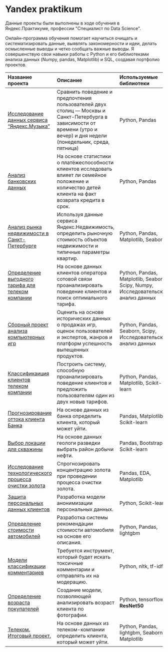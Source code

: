 # Yandex praktikum

Данные проекты были выполнены в ходе обучения в Яндекс.Практикуме, профессии "Специалист по Data Science".

Онлайн-программа обучения помогает научиться очищать и систематизировать данные, выявлять закономерности и идеи, делать осмысленные выводы и четко сообщать важные выводы. Я совершенствую свои навыки работы с Python и его библиотеками анализа данных (Numpy, pandas, Matplotlib) и SQL, создавая портфолио проектов.

| Название проекта | Описание | Используемые библиотеки|
|:-----|:----|:----------|
| [Исследование данных сервиса “Яндекс.Музыка”](https://github.com/ElenMarch/yandex-praktikum-projects/tree/main/music)| Сравнить поведение и предпочтения пользователей двух столиц — Москвы и Санкт-Петербурга в зависимости от времени (утро и вечер) и дня недели (понедельник, среда, пятница)| Python, Pandas |
| [Анализ банковских данных](https://github.com/ElenMarch/yandex-praktikum-projects/tree/main/bank_research) | На основе статистики о платёжеспособности клиентов исследовать влияет ли семейное положение и количество детей клиента на факт возврата кредита в срок. | Python, Pandas |
| [Анализ рынка недвижимости в Санкт-Петербурге](https://github.com/ElenMarch/yandex-praktikum-projects/tree/main/Spb_apartment) | Используя данные сервиса Яндекс.Недвижимость, определить рыночную стоимость объектов недвижимости и типичные параметры квартир. |Python, Pandas, Matplotlib, Seaborn|
| [Определение выгодного тарифа для телеком компании](https://github.com/ElenMarch/yandex-praktikum-projects/tree/main/users_tariff) | На основе данных клиентов оператора сотовой связи проанализировать поведение клиентов и поиск оптимального тарифа. | Python, Pandas, Matplotlib, Seaborn, Scipy, Numpy, Исследовательский анализ данных |
| [Сборный проект анализа компьютерных игр](https://github.com/ElenMarch/yandex-praktikum-projects/tree/main/games) | Оценить на основе исторических данных о продажах игр, оценок пользователей и экспертов, жанров и платформ успешность выпещенных продуктов. | Python, Pandas, Seaborn, Scipy, Исследовательский анализ данных |
| [Классификаиция клиентов телеком компании](https://github.com/ElenMarch/yandex-praktikum-projects/tree/main/new_tariff) | Построить систему, способную проанализировать поведение клиентов и предложить пользователям один из двух новыв тарифов.| Python, Pandas, Matplotlib, Scikit-learn|
| [Прогнозирование оттока клиента Банка](https://github.com/ElenMarch/yandex-praktikum-projects/tree/main/beta_bank) | На основе данных из банка определить клиента, который может уйти. | Pandas, Matplotlib, Scikit-learn |
| [Выбор локации для скважины](https://github.com/ElenMarch/yandex-praktikum-projects/tree/main/geo) | На основе данных геологи разведки выбрать район добычи нефти. | Pandas, Bootstrap, Scikit-learn |
| [Исследование технологического процесса очистки золота](https://github.com/ElenMarch/yandex-praktikum-projects/tree/main/gold) | Спрогнозировать концентрацию золота при проведении процесса очистки золота. | Pandas, EDA, Matplotlib |
| [Защита персональных данных клиентов](https://github.com/ElenMarch/yandex-praktikum-projects/tree/main/insurance) | Разработка модели анонимизации персональных данных. | Python, Scikit-learn |
| [Определение стоимости автомобилей](https://github.com/ElenMarch/yandex-praktikum-projects/tree/main/cars) | Разработка системы рекомендации стоимости автомобиля на основе его описания.| Python, Pandas, lightgbm |
| [Модели классификации комментариев](https://github.com/ElenMarch/yandex-praktikum-projects/tree/main/vikishop) | Требуется инструмент, который будет искать токсичные комментарии и отправлять их на модерацию. | Python, nltk, tf-idf |
|[Определение возраста покупателей](https://github.com/ElenMarch/yandex-praktikum-projects/tree/main/vision) | Создание модели, позволяющей анализировать возраст клиента по фотографии. | Python, tensorflow, **ResNet50**|
| [Телеком. Итоговый проект.](https://github.com/ElenMarch/yandex-praktikum-projects/tree/main/telecom) | На основе данных из телеком-компании определить клиента, который может уйти. | Python, Pandas, lightgbm, Seaborn, Matplotlib |
